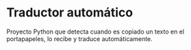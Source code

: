 # Traductor automático
Proyecto Python que detecta cuando es copiado un texto en el portapapeles, lo recibe y traduce automáticamente.